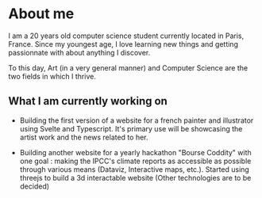 # About me

I am a 20 years old computer science student currently located in Paris, France.
Since my youngest age, I love learning new things and getting passionnate with about anything I discover.

To this day, Art (in a very general manner) and Computer Science are the two fields in which I thrive. 

## What I am currently working on

- Building the first version of a website for a french painter and illustrator using Svelte and Typescript. It's primary use will be showcasing the artist work and the news related to her.

- Building another website for a yearly hackathon "Bourse Coddity" with one goal : making the IPCC's climate reports as accessible as possible through various means (Dataviz, Interactive maps, etc.). Started using threejs to build a 3d interactable website (Other technologies are to be decided)


<!--
**Miisterfox/Miisterfox** is a ✨ _special_ ✨ repository because its `README.md` (this file) appears on your GitHub profile.

Here are some ideas to get you started:

- 🔭 I’m currently working on ...
- 🌱 I’m currently learning ...
- 👯 I’m looking to collaborate on ...
- 🤔 I’m looking for help with ...
- 💬 Ask me about ...
- 📫 How to reach me: ...
- 😄 Pronouns: ...
- ⚡ Fun fact: ...
-->
